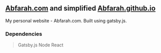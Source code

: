 ## [Abfarah.com](http://Abfarah.com) and simplified [Abfarah.github.io](https://Abfarah.github.io)

My personal website - Abfarah.com. Built using gatsby.js.

### Dependencies
> Gatsby.js
> Node
> React
